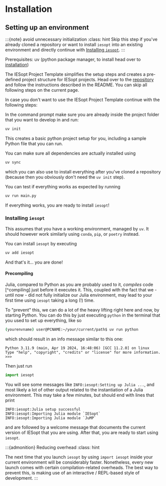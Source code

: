 # Installation
## Setting up an environment
:::{note} avoid unnecessary initialization
:class: hint
Skip this step if you've already cloned a repository or want to install `iesopt` into an existing environment and directly continue with
[Installing `iesopt`](#installing-iesopt).
:::

Prerequisites: uv (python package manager, to install head over to [installation](https://docs.astral.sh/uv/getting-started/installation/))

The IESopt Project Template simplifies the setup steps and creates a pre-defined project structure for IESopt projects. Head over to the [repository](https://github.com/ait-energy/iesopt-project-template) and follow the instructions described in the README. You can skip all following steps on the current page. 

In case you don't want to use the IESopt Project Template continue with the following steps: 

In the command prompt make sure you are already inside the project folder that you want to develop in and run:

```bash
uv init
```

This creates a basic python project setup for you, including a sample Python file that you can run.

You can make sure all dependencies are actually installed using

```bash
uv sync
```

which you can also use to install everything after you've cloned a repository (because then you obviously don't need the `uv init` step).

You can test if everything works as expected by running

```bash
uv run main.py
```

If everything works, you are ready to install `iesopt`!

### Installing `iesopt`

This assumes that you have a working environment, managed by `uv`. It should however work similarly using
`conda`, `pip`, or `poetry` instead.

You can install `iesopt` by executing

```bash
uv add iesopt
```

And that's it... you are done!

#### Precompiling

Julia, compared to Python as you are probably used to it, _compiles_ code [^compiling] just before it executes it. This,
coupled with the fact that we - until now - did not fully initialize our Julia environment, may lead to your first time
using `iesopt` taking a long (!) time.

To "prevent" this, we can do a lot of the heavy lifting right here and now, by starting Python. You can do this by just
executing `python` in the terminal that you used to set up everything, like so

```bash
(yourenvname) user@PCNAME:~/your/current/path$ uv run python
```

which should result in an info message similar to this one:

```text
Python 3.11.9 (main, Apr 19 2024, 16:48:06) [GCC 11.2.0] on linux
Type "help", "copyright", "credits" or "license" for more information.
>>>
```

Then just run

```python
import iesopt
```

You will see some messages like `INFO:iesopt:Setting up Julia ...`, and most likely a lot of other output related to the
instantiation of a Julia environment. This may take a few minutes, but should end with lines that print

```text
INFO:iesopt:Julia setup successful
INFO:iesopt:Importing Julia module `IESopt`
INFO:iesopt:Importing Julia module `JuMP`
```

and are followed by a welcome message that documents the current version of IESopt that you are using. After that, you
are ready to start using `iesopt`.

:::{admonition} Reducing overhead
:class: hint

The next time that you launch `iesopt` by using `import iesopt` inside your current environment will be considerably
faster. Nonetheless, every new launch comes with certain compilation-related overheads. The best way to prevent this, is
making use of an interactive / REPL-based style of development.
:::

<!--- TODO: link to REPL explanation here --->



